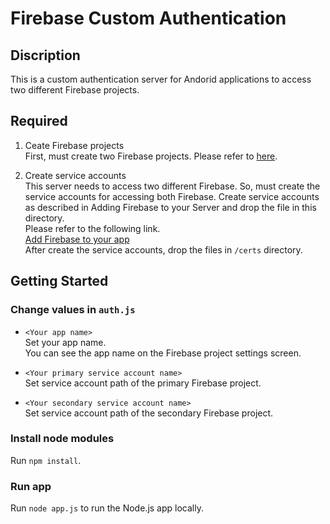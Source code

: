 # Firebase Custom Authentication

## Discription
This is a custom authentication server for Andorid applications to access two different Firebase projects.

## Required  

1. Ceate Firebase projects  
First, must create two Firebase projects.
Please refer to [here](https://github.com/lakeel-altla/samples-firebase-android/tree/master/firebase-custom-authentication#required).  

1. Create service accounts  
This server needs to access two different Firebase. So, must create the service accounts for accessing both Firebase. 
Create service accounts as described in Adding Firebase to your Server and drop the file in this directory.  
Please refer to the following link.  
[Add Firebase to your app](https://firebase.google.com/docs/admin/setup)  
After create the service accounts, drop the files in ```/certs``` directory.  

## Getting Started  

### Change values in ```auth.js```  

- ```<Your app name>```  
Set your app name.  
You can see the app name on the Firebase project settings screen.  

- ```<Your primary service account name>```  
Set service account path of the primary Firebase project.  

- ```<Your secondary service account name>```  
Set service account path of the secondary Firebase project.  

### Install node modules  
Run ```npm install```.

### Run app  
Run ```node app.js``` to run the Node.js app locally.
